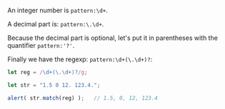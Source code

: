 
An integer number is `pattern:\d+`.

A decimal part is: `pattern:\.\d+`.

Because the decimal part is optional, let's put it in parentheses with the quantifier `pattern:'?'`.

Finally we have the regexp: `pattern:\d+(\.\d+)?`:

```js run
let reg = /\d+(\.\d+)?/g;

let str = "1.5 0 12. 123.4.";

alert( str.match(reg) );   // 1.5, 0, 12, 123.4
```
